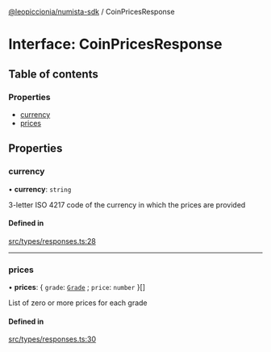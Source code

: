 [@leopiccionia/numista-sdk](../README.md) / CoinPricesResponse

# Interface: CoinPricesResponse

## Table of contents

### Properties

- [currency](CoinPricesResponse.md#currency)
- [prices](CoinPricesResponse.md#prices)

## Properties

### currency

• **currency**: `string`

3-letter ISO 4217 code of the currency in which the prices are provided

#### Defined in

[src/types/responses.ts:28](https://github.com/leopiccionia/numista-sdk/blob/0647f5f/src/types/responses.ts#L28)

___

### prices

• **prices**: { `grade`: [`Grade`](../README.md#grade) ; `price`: `number`  }[]

List of zero or more prices for each grade

#### Defined in

[src/types/responses.ts:30](https://github.com/leopiccionia/numista-sdk/blob/0647f5f/src/types/responses.ts#L30)
